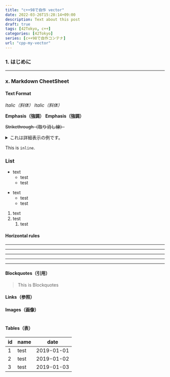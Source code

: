 ```yaml
---
title: "c++98で自作 vector"
date: 2022-03-26T15:28:14+09:00
description: Text about this post
draft: true
tags: [42Tokyo, c++] 
categories: [42Tokyo]
series: [c++98で自作コンテナ]
url: "cpp-my-vector"
---
```


### 1. はじめに
* * *


### x. Markdown CheetSheet

#### Text Format

_Italic（斜体）_
*Italic（斜体）*

__Emphasis（強調）__
**Emphasis（強調）**

~~Strikethrough（取り消し線）~~

<details><summary>これは詳細表示の例です。</summary>詳細をこっちに書きます。</details>

This is `inline`.

### List
* text
    * test
    * test

- text
    - test
    - test

1. text
1. test
    1. test

#### Horizontal rules
* * *
***
*****
- - -
---------------------------------------

#### Blockquotes（引用）
> This is Blockquotes

#### Links（参照）
[]()

#### Images（画像）
![]()

#### Tables（表）
| id     | name    | date       |
| ------ | ------- | ---------- |
| 1      | test    | 2019-01-01 |
| 2      | test    | 2019-01-02 |
| 3      | test    | 2019-01-03 |
